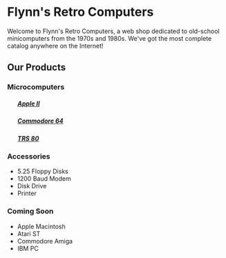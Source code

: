 <!DOCTYPE html>
<html>
<head>
<meta charaset = “utf-8”>
	
<!--<title>--<h2>Flynn's Retro Computers</h2></title--> 
</head>
<body>
<h1>Flynn's Retro Computers</h1>

<p>Welcome to Flynn's Retro Computers, a web shop dedicated to old-school minicomputers from the 1970s and 1980s. We've got the most complete catalog anywhere on the Internet!</p>


<h2>Our Products</h2>

<h3>Microcomputers</h3>
<ul>
	<h5><a href="Apple-ii.md" alt= "Apple II">Apple II</a></h5>
	<h5><a href="Commodore 64.md" alt= "Commodore 64">Commodore 64</a></h5>
	<h5><a href="TRS-80.md" alt= "TRS-80">TRS 80</a></h5>
</ul>

<h3>Accessories</h3>
	<ul>
	<li>5.25 Floppy Disks</li>
	<li>1200 Baud Modem</li>
	<li>Disk Drive</li>
	<li>Printer</li>
</ul>
	
<h3>Coming Soon</h3>
<ul>
	<li>Apple Macintosh</li>
	<li>Atari ST</li>
	<li>Commodore Amiga</li>
	<li>IBM PC</li>
</ul>
</body>
</html>
